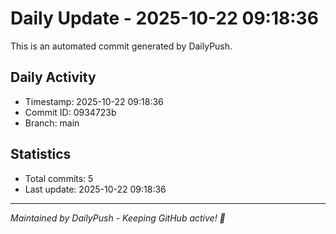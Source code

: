 # Daily Update - 2025-10-22 09:18:36

This is an automated commit generated by DailyPush.

## Daily Activity
- Timestamp: 2025-10-22 09:18:36
- Commit ID: 0934723b
- Branch: main

## Statistics
- Total commits: 5
- Last update: 2025-10-22 09:18:36

---
*Maintained by DailyPush - Keeping GitHub active! 🚀*
